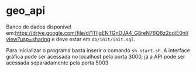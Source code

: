 # geo_api

Banco de dados disponível em:https://drive.google.com/file/d/1TllgENTGnDJA4_G8reN76Q8z2cdiE0nl/view?usp=sharing
e deve estar em `db/init/init.sql`.

Para inicializar o programa basta inserir o comando `sh start.sh`.
A interface gráfica pode ser acessada no localhost pela porta 3000, já a API pode ser acessada separadamente pela porta 5003
